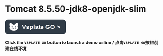 # Tomcat 8.5.50-jdk8-openjdk-slim

<a href="https://www.vsplate.com/?docker-compose=https://github.com/vsplate/dcenvs/tomcat/8.5.50-jdk8-openjdk-slim"><img alt="VSPLATE GO" src="https://raw.githubusercontent.com/vsplate/images/master/vsgo_btn.png" width="200px"></a>

**Click the `VSPLATE GO` button to launch a demo online / 点击`VSPLATE GO`按钮创建在线环境**